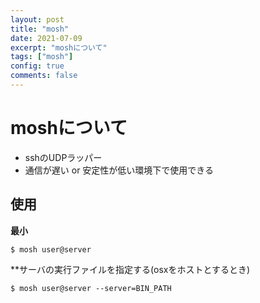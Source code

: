 ```yaml
---
layout: post
title: "mosh"
date: 2021-07-09
excerpt: "moshについて"
tags: ["mosh"]
config: true
comments: false
---
```


# moshについて
 - sshのUDPラッパー
 - 通信が遅い or 安定性が低い環境下で使用できる

## 使用

**最小**  

```console
$ mosh user@server 
```

**サーバの実行ファイルを指定する(osxをホストとするとき)

```console
$ mosh user@server --server=BIN_PATH
```


